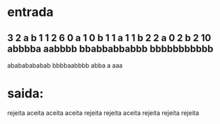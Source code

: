 # entrada

3
2 a b
1
1 2
6
0 a 1
0 b 1
1 a 1
1 b 2
2 a 0
2 b 2
10
abbbba
aabbbb
bbabbabbabbb
bbbbbbbbbbb
-
abababababab
bbbbaabbbb
abba
a
aaa

# saida:

rejeita
aceita
aceita
aceita
rejeita
rejeita
aceita
rejeita
rejeita
rejeita